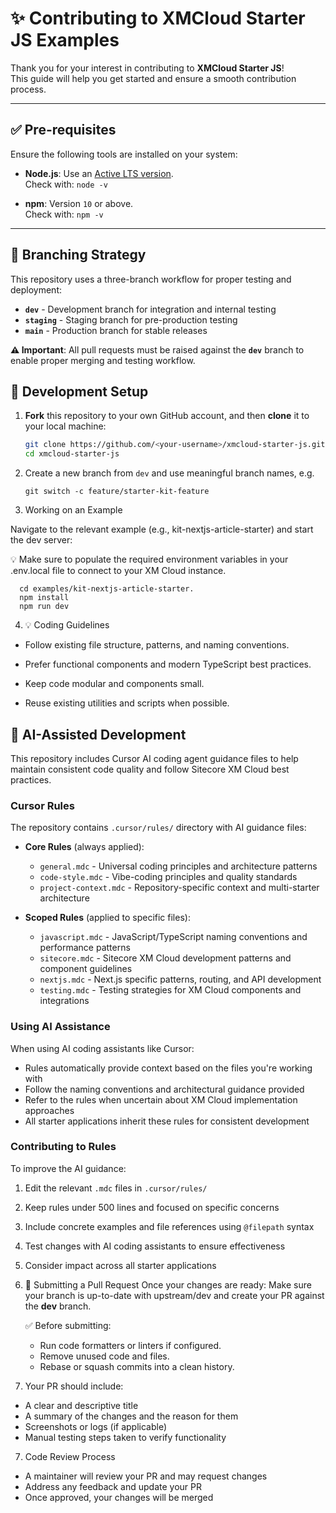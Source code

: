 # ✨ Contributing to XMCloud Starter JS Examples

Thank you for your interest in contributing to **XMCloud Starter JS**!  
This guide will help you get started and ensure a smooth contribution process.

---

## ✅ Pre-requisites

Ensure the following tools are installed on your system:

- **Node.js**: Use an [Active LTS version](https://nodejs.org/en/about/releases/).  
  Check with: `node -v`

- **npm**: Version `10` or above.  
  Check with: `npm -v`

---

## 🔀 **Branching Strategy**
   
   This repository uses a three-branch workflow for proper testing and deployment:
   
   - **`dev`** - Development branch for integration and internal testing
   - **`staging`** - Staging branch for pre-production testing  
   - **`main`** - Production branch for stable releases
   
   **⚠️ Important**: All pull requests must be raised against the **`dev`** branch to enable proper merging and testing workflow.


## 🧪 Development Setup

1. **Fork** this repository to your own GitHub account, and then **clone** it to your local machine:
   ```bash
   git clone https://github.com/<your-username>/xmcloud-starter-js.git
   cd xmcloud-starter-js
   ```

2. Create a new branch from `dev` and use meaningful branch names, e.g. 
    ```
    git switch -c feature/starter-kit-feature
    ```

3. Working on an Example

Navigate to the relevant example (e.g., kit-nextjs-article-starter) and start the dev server:

💡 Make sure to populate the required environment variables in your .env.local file to connect to your XM Cloud instance.

      cd examples/kit-nextjs-article-starter.
      npm install
      npm run dev

4. 💡 Coding Guidelines
  - Follow existing file structure, patterns, and naming conventions.

  - Prefer functional components and modern TypeScript best practices.

  - Keep code modular and components small.

  - Reuse existing utilities and scripts when possible.

## 🤖 AI-Assisted Development

This repository includes Cursor AI coding agent guidance files to help maintain consistent code quality and follow Sitecore XM Cloud best practices.

### Cursor Rules

The repository contains `.cursor/rules/` directory with AI guidance files:

- **Core Rules** (always applied):
  - `general.mdc` - Universal coding principles and architecture patterns
  - `code-style.mdc` - Vibe-coding principles and quality standards
  - `project-context.mdc` - Repository-specific context and multi-starter architecture

- **Scoped Rules** (applied to specific files):
  - `javascript.mdc` - JavaScript/TypeScript naming conventions and performance patterns
  - `sitecore.mdc` - Sitecore XM Cloud development patterns and component guidelines
  - `nextjs.mdc` - Next.js specific patterns, routing, and API development
  - `testing.mdc` - Testing strategies for XM Cloud components and integrations

### Using AI Assistance

When using AI coding assistants like Cursor:
- Rules automatically provide context based on the files you're working with
- Follow the naming conventions and architectural guidance provided
- Refer to the rules when uncertain about XM Cloud implementation approaches
- All starter applications inherit these rules for consistent development

### Contributing to Rules

To improve the AI guidance:
1. Edit the relevant `.mdc` files in `.cursor/rules/`
2. Keep rules under 500 lines and focused on specific concerns
3. Include concrete examples and file references using `@filepath` syntax
4. Test changes with AI coding assistants to ensure effectiveness
5. Consider impact across all starter applications

5. 🚀 Submitting a Pull Request
Once your changes are ready:
Make sure your branch is up-to-date with upstream/dev and create your PR against the **dev** branch.

    ✅ Before submitting:
      - Run code formatters or linters if configured.
      - Remove unused code and files.
      - Rebase or squash commits into a clean history.

6. Your PR should include:
  - A clear and descriptive title
  - A summary of the changes and the reason for them
  - Screenshots or logs (if applicable)
  - Manual testing steps taken to verify functionality

7. Code Review Process
  - A maintainer will review your PR and may request changes
  - Address any feedback and update your PR
  - Once approved, your changes will be merged
